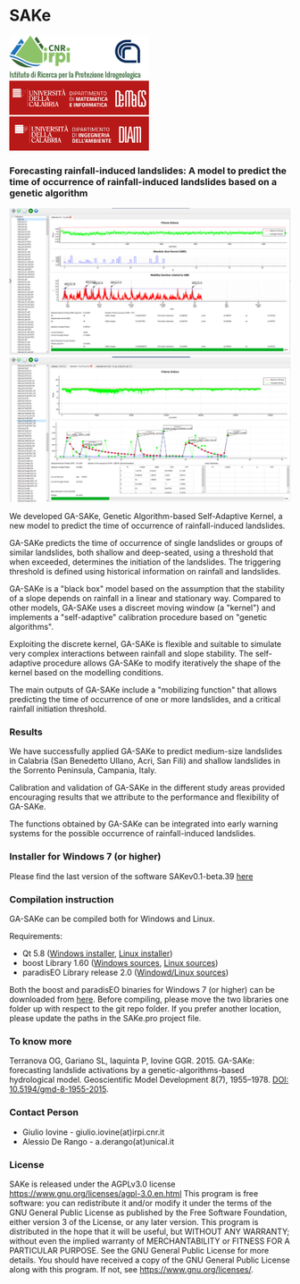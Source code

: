 # SAKe
<div style="display:table-cell; vertical-align:middle">
 <img src="https://github.com/alessioderango/SAKe/blob/master/README-IMG/logo-irpi-cnr.png"  width="250"> &nbsp; &nbsp; &nbsp;
 <img src="https://github.com/alessioderango/SAKe/blob/master/README-IMG/DEMACS.png" style="margin:auto" width="250">  &nbsp; &nbsp; &nbsp;
 <img src="https://github.com/alessioderango/SAKe/blob/master/README-IMG/DIAm.png"  width="250">
</div>

### Forecasting rainfall-induced landslides: A model to predict the time of occurrence of rainfall-induced landslides based on a genetic algorithm

<img src="https://github.com/alessioderango/SAKe/blob/master/README-IMG/SAKe.png" >
<img src="https://github.com/alessioderango/SAKe/blob/master/README-IMG/SAKe-regr.png" >

We developed GA-SAKe, Genetic Algorithm-based Self-Adaptive Kernel, a new model to
predict the time of occurrence of rainfall-induced landslides.

GA-SAKe predicts the time of occurrence of single landslides or groups of similar landslides,
both shallow and deep-seated, using a threshold that when exceeded, determines the
initiation of the landslides. The triggering threshold is defined using historical information
on rainfall and landslides.

GA-SAKe is a "black box" model based on the assumption that the stability of a slope
depends on rainfall in a linear and stationary way. Compared to other models, GA-SAKe
uses a discreet moving window (a "kernel") and implements a "self-adaptive" calibration
procedure based on "genetic algorithms".

Exploiting the discrete kernel, GA-SAKe is flexible and suitable to simulate very complex
interactions between rainfall and slope stability. The self-adaptive procedure
allows GA-SAKe to modify iteratively the shape of the kernel based on the modelling
conditions.

The main outputs of GA-SAKe include a "mobilizing function" that allows predicting the time of
occurrence of one or more landslides, and a critical rainfall initiation threshold.

### Results

We have successfully applied GA-SAKe to predict medium-size landslides in Calabria (San
Benedetto Ullano, Acri, San Fili) and shallow landslides in the Sorrento Peninsula,
Campania, Italy.

Calibration and validation of GA-SAKe in the different study areas provided encouraging
results that we attribute to the performance and flexibility of GA-SAKe.

The functions obtained by GA-SAKe can be integrated into early warning systems for the
possible occurrence of rainfall-induced landslides.

### Installer for Windows 7 (or higher)

Please find the last version of the software SAKev0.1-beta.39 [here](https://github.com/alessioderango/SAKe/releases/download/SAKev0.1-beta.39/SAKev0.1-beta.39.exe)

### Compilation instruction

GA-SAKe can be compiled both for Windows and Linux.


Requirements:
 - Qt 5.8 ([Windows installer](https://download.qt.io/new_archive/qt/5.8/5.8.0/qt-opensource-windows-x86-mingw530-5.8.0.exe), [Linux installer](https://download.qt.io/new_archive/qt/5.8/5.8.0/qt-opensource-linux-x64-5.8.0.run))
 - boost Library 1.60 ([Windows sources](http://sourceforge.net/projects/boost/files/boost/1.60.0/boost_1_60_0.zip), [Linux sources](http://sourceforge.net/projects/boost/files/boost/1.60.0/boost_1_60_0.tar.gz))
 - paradisEO Library release 2.0 ([Windowd/Linux sources](https://github.com/nojhan/paradiseo/releases/tag/2.1.0-beta))

Both the boost and paradisEO binaries for Windows 7 (or higher) can be downloaded from [here](https://drive.google.com/drive/folders/1t6sGG6o5hgLbKPIq-Rfxd-8HSHZEY5LY?usp=sharing).
Before compiling, please move the two libraries one folder up with respect to the git repo folder. If you prefer another location, please update the paths in the SAKe.pro project file.

### To know more

Terranova OG, Gariano SL, Iaquinta P, Iovine GGR. 2015. GA-SAKe: forecasting landslide
activations by a genetic-algorithms-based hydrological model. Geoscientific Model
Development 8(7), 1955–1978. [DOI: 10.5194/gmd-8-1955-2015](http://www.geosci-model-dev.net/8/1955/2015/).

### Contact Person

* Giulio Iovine - giulio.iovine(at)irpi.cnr.it
* Alessio De Rango - a.derango(at)unical.it

### License
SAKe is released under the AGPLv3.0 license https://www.gnu.org/licenses/agpl-3.0.en.html
This program is free software: you can redistribute it and/or modify it under the terms of the GNU General Public License as published by the Free Software Foundation, either version 3 of the License, or any later version. This program is distributed in the hope that it will be useful, but WITHOUT ANY WARRANTY; without even the implied warranty of MERCHANTABILITY or FITNESS FOR A PARTICULAR PURPOSE. See the GNU General Public License for more details. You should have received a copy of the GNU General Public License along with this program. If not, see https://www.gnu.org/licenses/.

